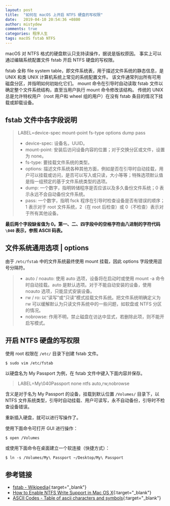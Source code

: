 ```yaml
---
layout: post
title:  "如何在 macOS 上开启 NTFS 硬盘的写权限"
date:   2019-04-10 20:54:36 +0800
author: mistydew
comments: true
categories: 程序人生
tags: macOS fstab NTFS
---
```

macOS 对 NTFS 格式的硬盘默认只支持读操作，据说是版权原因。
事实上可以通过编辑系统配置文件 fstab 开启 NTFS 硬盘的写权限。

fstab 全称 file system table，即文件系统表，用于描述文件系统的静态信息，是 UNIX 和类 UNIX 计算机系统上常见的系统配置文件。
该文件通常列出所有可用磁盘分区，并指明如何初始化它们。
mount 命令在引导时自动读取 fstab 文件以确定整个文件系统结构，直至当用户执行 mount 命令修改该结构。
传统的 UNIX 总是允许特权用户（root 用户和 wheel 组的用户）在没有 fstab 条目的情况下挂载或卸载设备。

## fstab 文件中各字段说明

> LABEL=device-spec mount-point fs-type options dump pass
> * device-spec: 设备名，UUID。
> * mount-point: 安装后访问设备内容的位置；对于交换分区或文件，设置为 none。
> * fs-type: 要挂载文件系统的类型。
> * options: 描述文件系统各种其他方面，例如是否在引导时自动挂载，用户可以挂载或访问，是否可以写入或只读，大小等等；特殊选项默认值是指一组预定的基于文件系统类型的选项。
> * dump: 一个数字，指明转储程序是否应该以及多久备份文件系统；0 表示永远不会自动备份文件系统。
> * pass: 一个数字，指明 fsck 程序在引导时检查设备是否有错误的顺序；1 表示对于 root 文件系统，2（在 root 后检查）或 0（不检查）表示对于所有其他设备。

**最后两个字段缺省值为 0。第一、二、四字段中的空格字符由八进制的字符代码 `\040` 表示，参照 ASCII 码表。**

## 文件系统通用选项 | options

由于 `/etc/fstab` 中的文件系统最终使用 mount 挂载，因此 options 字段使用逗号分隔符。

> * auto / noauto: 使用 auto 选项，设备将在启动时或使用 mount -a 命令时自动挂载。auto 是默认选项。对于不能自动安装的设备，使用 noauto 选项，只能显式安装设备。
> * rw / ro: 以“读写”或“只读”模式挂载文件系统。把文件系统明确定义为 rw 可以缓解默认为只读文件系统中的一些问题，如软盘或 NTFS 分区的情况。
> * nobrowse: 作用不明，禁止磁盘在访达中显式，若删除此项，则不能开启写模式。

## 开启 NTFS 硬盘的写权限

使用 root 权限在 `/etc/` 目录下创建 fstab 文件。

```shell
$ sudo vim /etc/fstab
```

以硬盘名为 My Passport 为例，在 fstab 文件中键入下面内容并保存。

> LABEL=My\040Passport none ntfs auto,rw,nobrowse

含义是对于名为 My Passport 的设备，挂载到默认位置 `/Volumes/` 目录下，以 NTFS 文件系统类型，引导时自动挂载、用户可读写，永不自动备份，引导时不检查设备错误。

重新插入硬盘，就可以进行写操作了。

使用下面命令可打开 GUI 进行操作：

```shell
$ open /Volumes
```

或使用下面命令在桌面建立一个软连接（快捷方式）：

```shell
$ ln -s /Volumes/My\ Passport ~/Desktop/My\ Passport
```

## 参考链接

* [fstab - Wikipedia](https://en.wikipedia.org/wiki/Fstab){:target="_blank"}
* [How to Enable NTFS Write Support in Mac OS X](http://osxdaily.com/2013/10/02/enable-ntfs-write-support-mac-os-x){:target="_blank"}
* [ASCII Codes - Table of ascii characters and symbols](https://ascii.cl){:target="_blank"}
